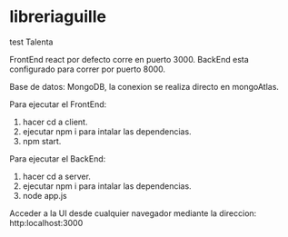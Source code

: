 # libreriaguille
test Talenta


FrontEnd react por defecto corre en puerto 3000. 
BackEnd esta configurado para correr por puerto 8000.

Base de datos: MongoDB, la conexion se realiza directo en mongoAtlas.

Para ejecutar el FrontEnd:
1. hacer cd a client.
2. ejecutar npm i para intalar las dependencias.
3. npm start.

Para ejecutar el BackEnd:
1. hacer cd a server.
2. ejecutar npm i para intalar las dependencias.
3. node app.js

Acceder a la UI desde cualquier navegador mediante la direccion: http:localhost:3000
